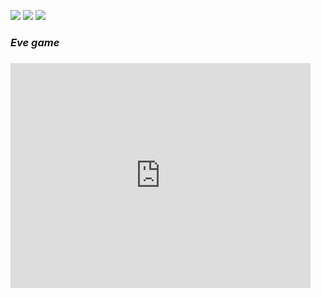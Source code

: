 <a href="https://codeclimate.com/github/anfieldka/frontend-project-lvl1/maintainability"><img src="https://api.codeclimate.com/v1/badges/b75937a2dc8eb984003a/maintainability" /></a>
<a href="https://codeclimate.com/github/anfieldka/frontend-project-lvl1/test_coverage"><img src="https://api.codeclimate.com/v1/badges/b75937a2dc8eb984003a/test_coverage" /></a>
<a href="https://travis-ci.org/anfieldka/frontend-project-lvl1"><img src="https://travis-ci.org/anfieldka/frontend-project-lvl1.svg?branch=master" /></a>


<h3><em>Eve game</em><h3>

 <iframe width="480" height="360" src="https://asciinema.org/a/iXLwdmuhmned9SOyxT5IXbZ6j" frameborder="0" allowfullscreen></iframe>